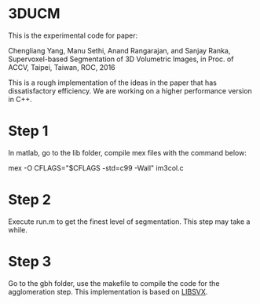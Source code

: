 # 3DUCM

This is the experimental code for paper:


Chengliang Yang, Manu Sethi, Anand Rangarajan, and Sanjay Ranka, Supervoxel-based Segmentation of 3D Volumetric Images, in Proc. of ACCV, Taipei, Taiwan, ROC, 2016

This is a rough implementation of the ideas in the paper that has dissatisfactory efficiency. We are working on a higher performance version in C++.

# Step 1

In matlab, go to the lib folder, compile mex files with the command below:

mex -O CFLAGS="\$CFLAGS -std=c99 -Wall" im3col.c

# Step 2

Execute run.m to get the finest level of segmentation. This step may take a while.

# Step 3

Go to the gbh folder, use the makefile to compile the code for the agglomeration step. This implementation is based on [LIBSVX](http://web.eecs.umich.edu/~jjcorso/r/supervoxels/).

